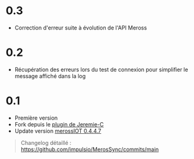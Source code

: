 # 0.3
- Correction d'erreur suite à évolution de l'API Meross

# 0.2
- Récupération des erreurs lors du test de connexion pour simplifier le message affiché dans la log

# 0.1

- Première version
- Fork depuis le [plugin de Jeremie-C](https://github.com/Jeremie-C/plugin-MerossIOT)
- Update version [merossIOT 0.4.4.7](https://github.com/albertogeniola/MerossIot)


> Changelog détaillé :
> <https://github.com/impulsio/MerosSync/commits/main>
